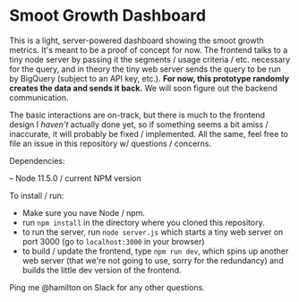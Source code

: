 # Smoot Growth Dashboard

This is a light, server-powered dashboard showing the smoot growth metrics. It's meant to be a proof of concept for now. The frontend talks to a tiny node server by passing it the segments / usage criteria / etc. necessary for the query, and in theory the tiny web server sends the query to be run by BigQuery (subject to an API key, etc.). **For now, this prototype randomly creates the data and sends it back.** We will soon figure out the backend communication.

The basic interactions are on-track, but there is much to the frontend design I _haven't_ actually done yet, so if something seems a bit amiss / inaccurate, it will probably be fixed / implemented. All the same, feel free to file an issue in this repository w/ questions / concerns.

Dependencies:

– Node 11.5.0 / current NPM version

To install / run:

- Make sure you nave Node / npm.
- run `npm install` in the directory where you cloned this repository.
- to run the server, run `node server.js` which starts a tiny web server on port 3000 (go to `localhost:3000` in your browser)
- to build / update the frontend, type `npm run dev`, which spins up another web server (that we're not going to use, sorry for the redundancy) and builds the little dev version of the frontend.

Ping me @hamilton on Slack for any other questions.

